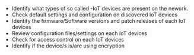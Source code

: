 
 * Identify what types of so called -IoT devices are present on the nework.
 * Check default settings and configuration on discovered IoT devices
 * Identify the firmware/Software versions and patch releases of each IoT devices
 * Review configuration files/settings on each IoT devices
 * Check for access control on each IoT devices
 * Identify if the device/s is/are using encryption 
